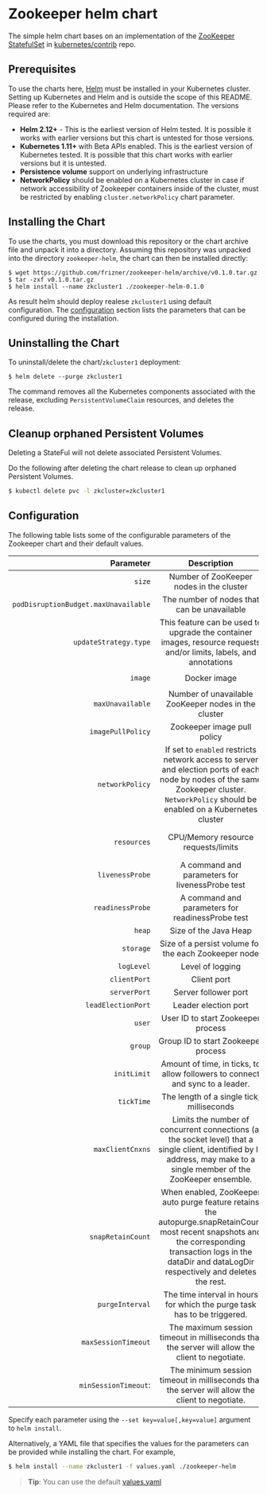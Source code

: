 # Zookeeper helm chart
The simple helm chart bases on an implementation of the [ZooKeeper StatefulSet](https://github.com/helm/charts/tree/master/incubator/zookeeper) in [kubernetes/contrib](https://github.com/kubernetes/contrib) repo.

## Prerequisites
To use the charts here, [Helm](https://helm.sh/) must be installed in your
Kubernetes cluster. Setting up Kubernetes and Helm and is outside the scope
of this README. Please refer to the Kubernetes and Helm documentation.
The versions required are:
  * **Helm 2.12+** - This is the earliest version of Helm tested. It is possible
    it works with earlier versions but this chart is untested for those versions.
  * **Kubernetes 1.11+**  with Beta APIs enabled. This is the earliest version of Kubernetes tested.
    It is possible that this chart works with earlier versions but it is
    untested.
  * **Persistence volume** support on underlying infrastructure
  * **NetworkPolicy** should be enabled on a Kubernetes cluster in case if network accessibility of Zookeeper containers inside of the cluster, must be restricted by enabling `cluster.networkPolicy` chart parameter.

## Installing the Chart
To use the charts, you must download this repository or the chart archive file and unpack it into a directory. Assuming this repository was unpacked into the directory `zookeeper-helm`, the chart can then be installed directly:
```console
$ wget https://github.com/frizner/zookeeper-helm/archive/v0.1.0.tar.gz 
$ tar -zxf v0.1.0.tar.gz  
$ helm install --name zkcluster1 ./zookeeper-helm-0.1.0
```
As result helm should deploy realese `zkcluster1` using default configuration. 
The [configuration](#configuration) section lists the parameters that can be configured during the installation.

## Uninstalling the Chart

To uninstall/delete the chart/`zkcluster1` deployment:

```console
$ helm delete --purge zkcluster1
```
The command removes all the Kubernetes components associated with the release, excluding `PersistentVolumeClaim` resources, and deletes the release.

## Cleanup orphaned Persistent Volumes

Deleting a StateFul will not delete associated Persistent Volumes.

Do the following after deleting the chart release to clean up orphaned Persistent Volumes.

```bash
$ kubectl delete pvc -l zkcluster=zkcluster1
```

## Configuration

The following table lists some of the configurable parameters of the Zookeeper chart and their default values.

|Parameter|Description|Default
---:|:---:|:---
`size`|Number of ZooKeeper nodes in the cluster|3
`podDisruptionBudget.maxUnavailable`|The number of nodes that can be unavailable|1
`updateStrategy.type`|This feature can be used to upgrade the container images, resource requests and/or limits, labels, and annotations|RollingUpdate
`image`| Docker image | `k8s.gcr.io/kubernetes-zookeeper:1.0-3.4.10` 
`maxUnavailable`|Number of unavailable ZooKeeper nodes in the cluster|1
`imagePullPolicy`|Zookeeper image pull policy|IfNotPresent
`networkPolicy`|If set to `enabled` restricts network access to server and election ports of each node by nodes of the same Zookeeper cluster. `NetworkPolicy` should be enabled on a Kubernetes cluster|disabled
`resources`|CPU/Memory resource requests/limits|Requests: 0.5/1Gi, Limits: 1/2Gi, see [values.yaml](values.yaml)
`livenessProbe`|A command and parameters for livenessProbe test|see [values.yaml](values.yaml)
`readinessProbe`|A command and parameters for readinessProbe test|see [values.yaml](values.yaml)
`heap`|Size of the Java Heap|512M
`storage`|Size of a persist volume for the each Zookeeper node|10Gi
`logLevel`|Level of logging|INFO
`clientPort`|Client port|2181
`serverPort`|Server follower port|2888
`leadElectionPort`|Leader election port|3888
`user`|User ID to start Zookeeper process|1000
`group`|Group ID to start Zookeeper process|1000
`initLimit`|Amount of time, in ticks, to allow followers to connect and sync to a leader.|1
`tickTime`|The length of a single tick, milliseconds|2000
`maxClientCnxns`|Limits the number of concurrent connections (at the socket level) that a single client, identified by IP address, may make to a single member of the ZooKeeper ensemble.|60
`snapRetainCount`|When enabled, ZooKeeper auto purge feature retains the autopurge.snapRetainCount most recent snapshots and the corresponding transaction logs in the dataDir and dataLogDir respectively and deletes the rest. |3
`purgeInterval`|The time interval in hours for which the purge task has to be triggered.|12
`maxSessionTimeout`|The maximum session timeout in milliseconds that the server will allow the client to negotiate.|40000
`minSessionTimeout`:|The minimum session timeout in milliseconds that the server will allow the client to negotiate.| 4000

Specify each parameter using the `--set key=value[,key=value]` argument to `helm install`.

Alternatively, a YAML file that specifies the values for the parameters can be provided while installing the chart. For example,

```bash
$ helm install --name zkcluster1 -f values.yaml ./zookeeper-helm
```
> **Tip**: You can use the default [values.yaml](values.yaml)


